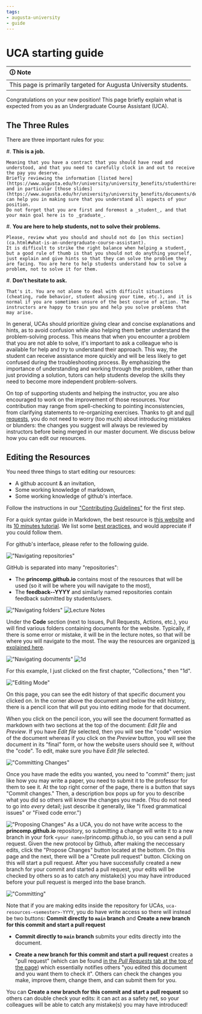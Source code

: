 ```yaml
---
tags: 
- augusta-university
- guide
---
```


#  UCA starting guide

| 🛈 Note |
|:---------------------------|
| This page is primarily targeted for Augusta University students. |

Congratulations on your new position!
This page briefly explain what is expected from you as an Undergraduate Course Assistant (UCA).

## The Three Rules

There are three important rules for you:

#. **This is a job.**

    Meaning that you have a contract that you should have read and understood, and that you need to carefully clock in and out to receive the pay you deserve.
    Briefly reviewing the information [listed here](https://www.augusta.edu/hr/university/university_benefits/studenthires.php), and in particular [those slides](https://www.augusta.edu/hr/university/university_benefits/documents/department_guide_studenthireprocess_fy_23.pdf) can help you in making sure that you understand all aspects of your position.
    Do not forget that you are first and foremost a _student_, and that your main goal here is to _graduate_.
    
#. **You are here to help students, not to solve their problems.**

    Please, review what you should and should not do [on this section](ca.html#what-is-an-undergraduate-course-assistant).
    It is difficult to strike the right balance when helping a student, but a good rule of thumb is that you should not do anything yourself, just explain and give hints so that they can solve the problem they are facing. You are here to help students understand how to solve a problem, not to solve it for them. 
     
#. **Don't hesitate to ask.**

    That's it. You are not alone to deal with difficult situations (cheating, rude behavior, student abusing your time, etc.), and it is normal if you are sometimes unsure of the best course of action. The instructors are happy to train you and help you solve problems that may arise.

In general, UCAs should prioritize giving clear and concise explanations and hints, as to avoid confusion while also helping them better understand the problem-solving process. This means that when you encounter a problem that you are not able to solve, it's important to ask a colleague who is available for help and try to understand their approach. This way, the student can receive assistance more quickly and will be less likely to get confused during the troubleshooting process. By emphasizing the importance of understanding and working through the problem, rather than just providing a solution, tutors can help students develop the skills they need to become more independent problem-solvers.

<!--
Once you have done the paperwork (contract, background request form, …) with our Academic Program Coordinator, Wennie Squires, you can start working and clock-in on [augusta.edu/oneusg](https://www.augusta.edu/oneusg/).
Please, be on the lookout for monthly "Time Reporting Reminders for Student Assistants" emails from Wennie, that contains important information and reminders.
Any question about human resource, pay, hour caps and the like should be directed to our Academic Program Coordinator.

Once this is done, your first task is to get in touch with your instructor, if they have not already done it, to know what they expect from you. 
You can discuss topics such as the need for (virtual or physical) office hours, whenever you need to seat in class, how to help students, etc.
-->

On top of supporting students and helping the instructor, you are also encouraged to work on the improvement of those resources.
Your contribution may range from spell-checking to pointing inconsistencies, from clarifying statements to re-organizing exercises.
Thanks to git and [pull requests](https://github.com/princomp/princomp.github.io/pulls), you do not need to worry (too much) about introducing mistakes or blunders: the changes you suggest will always be reviewed by instructors before being merged in our master document.
We discuss below how you can edit our resources.

## Editing the Resources

You need three things to start editing our resources:

- A github account & an invitation,
- Some working knowledge of markdown,
- Some working knowledge of github's interface.

Follow the instructions in our ["Contributing Guidelines"](contributing.html#if-you-are-a-uca) for the first step.

For a quick syntax guide in Markdown, the best resource is [this website](https://commonmark.org/help/) and its [10 minutes tutorial](https://commonmark.org/help/tutorial/).
We list some [best practices](./docs/about/dev_guide#editing-resources), and would appreciate if you could follow them.

For github's interface, please refer to the following guide.

!["Navigating repositories"](img/uca1.png) 

GitHub is separated into many "repositories":

- The **princomp.github.io** contains most of the resources that will be used (so it will be where you will navigate to the most),
- The **feedback-<semester>-YYYY** and similarly named repositories contain feedback submitted by students/users. 

!["Navigating folders"](img/uca1a.png)
![Lecture Notes](img/uca2.png)

Under the **Code** section (next to Issues, Pull Requests, Actions, etc.), you will find various folders containing documents for the website. Typically, if there is some error or mistake, it will be in the lecture notes, so that will be where you will navigate to the most. 
The way the resources are organized [is explained here](./docs/about/dev_guide#resources-organization-overview).

!["Navigating documents"](img/uca3a.png)
![1d](img/uca3b.png)

For this example, I just clicked on the first chapter, "Collections," then "1d".

!["Editing Mode"](img/uca4.png) 

On this page, you can see the edit history of that specific document you clicked on. In the corner above the document and below the edit history, there is a pencil icon that will put you into editing mode for that document.

When you click on the pencil icon, you will see the document formatted as markdown with two sections at the top of the document: *Edit file* and *Preview*. If you have *Edit file* selected, then you will see the "code" version of the document whereas if you click on the *Preview* button, you will see the document in its "final" form, or how the website users should see it, without the "code". To edit, make sure you have *Edit file* selected. 

!["Committing Changes"](img/uca5gh2.png) 

Once you have made the edits you wanted, you need to "commit" them; just like how you may write a paper, you need to submit it to the professor for them to see it. At the top right corner of the page, there is a button that says "Commit changes." Then, a description box pops up for you to describe what you did so others will know the changes you made. (You do not need to go into *every* detail; just describe it generally, like "I fixed grammatical issues" or "Fixed code error.")

!["Proposing Changes"](img/uca5gh2a.png)
As a UCA, you do not have write access to the **princomp.github.io** repository, so submitting a change will write it to a new branch in your fork `<your name>`/princomp.github.io, so you can send a pull request. Given the new protocol by Github, after making the neccessary edits, click the "Propose Changes" button located at the bottom. On this page and the next, there will be a "Create pull request" button. Clicking on this will start a pull request. After you have successfully created a new branch for your commit and started a pull request, your edits will be checked by others so as to catch any mistake(s) you may have introduced before your pull request is merged into the base branch. 

!["Committing"](img/uca_guide6.jpg)

 Note that if you are making edits inside the repository for UCAs, `uca-resources-<semester>-YYYY`, you do have write access so there will instead be two buttons:
 **Commit directly to `main` branch** and **Create a new branch for this commit and start a pull request**
 
- **Commit directly to `main` branch** submits your edits directly into the document.

- **Create a new branch for this commit and start a pull request** creates a "pull request" (which can be found [in the *Pull Requests* tab at the top of the page](https://github.com/princomp/princomp.github.io/pulls)) which essentially notifies others "you edited this document and you want them to check it". Others can check the changes you make, improve them, change them, and can submit them for you. 

You can **Create a new branch for this commit and start a pull request** so others can double check your edits: it can act as a safety net, so your colleagues will be able to catch any mistake(s) you may have introduced!
